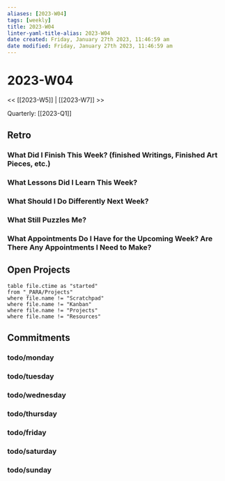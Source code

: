 ```yaml
---
aliases: [2023-W04]
tags: [weekly]
title: 2023-W04
linter-yaml-title-alias: 2023-W04
date created: Friday, January 27th 2023, 11:46:59 am
date modified: Friday, January 27th 2023, 11:46:59 am
---
```


# 2023-W04

<< [[2023-W5]] | [[2023-W7]] >>

Quarterly:  [[2023-Q1]]


## Retro

### What Did I Finish This Week? (finished Writings, Finished Art Pieces, etc.)

### What Lessons Did I Learn This Week?

### What Should I Do Differently Next Week?

### What Still Puzzles Me?

### What Appointments Do I Have for the Upcoming Week? Are There Any Appointments I Need to Make?

## Open Projects

```dataview
table file.ctime as "started"
from "_PARA/Projects"
where file.name != "Scratchpad"
where file.name != "Kanban"
where file.name != "Projects"
where file.name != "Resources"
```
## Commitments

### todo/monday

### todo/tuesday


### todo/wednesday


### todo/thursday


### todo/friday


### todo/saturday


### todo/sunday